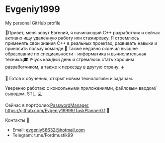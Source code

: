 # Evgeniy1999
My personal GitHub profile

👋Привет, меня зовут Евгений, я начинающий C++ разработчик и сейчас активно ищу удалённую работу или стажировку.
Я стремлюсь применять свои знания C++ в реальных проектах, развивать навыки и приносить пользу команде.🤝
Также недавно окончил высшее образование по специальности - информатика и вычислительная техника.🎓
Учусь каждый день и стремлюсь стать хорошим разработчиком, а также к переезду в другую страну. ✈️

📌 Готов к обучению, открыт новым технологиям и задачам.

Уверенно работаю с консольными приложениями, файловым вводом/выводом, STL. 💻

Сейчас в портфолио:[PasswordManager](https://github.com/Evgeniy19999), https://github.com/Evgeniy19999/TaskPlanner0.1 📌

Контакты 📨
- Email: evgeniy56632@hotmail.com 
- Telegram: t.me/Fordmustik99
